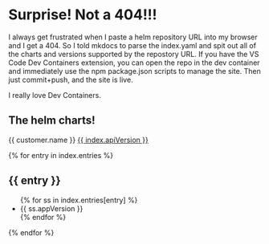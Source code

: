 # Surprise! Not a 404!!! 

I always get frustrated when I paste a helm repository URL into my browser and I get a 404. So I told mkdocs to parse the index.yaml and spit out all of the charts and versions supported by the repostory URL. If you have the VS Code Dev Containers extension, you can open the repo in the dev container and immediately use the npm package.json scripts to manage the site. Then just commit+push, and the site is live. 

I really love Dev Containers. 

## The helm charts! 

{{ customer.name }}
<a href="{{ customer.web }}">{{ index.apiVersion }}</a>

{% for entry in index.entries %}
  <h2>{{ entry }}</h2>
  <ul>
  {% for ss in index.entries[entry] %}
  <li>{{ ss.appVersion }} </li>
  {% endfor %}
  </ul>
{% endfor %}
